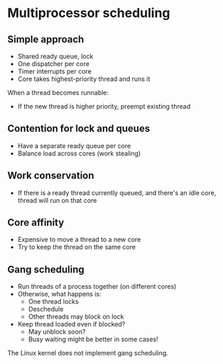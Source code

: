 # Multiprocessor scheduling

## Simple approach
* Shared ready queue, lock
* One dispatcher per core
* Timer interrupts per core
* Core takes highest-priority thread and runs it

When a thread becomes runnable:
* If the new thread is higher priority, preempt existing thread

## Contention for lock and queues
* Have a separate ready queue per core
* Balance load across cores (work stealing)

## Work conservation
* If there is a ready thread currently queued, and there's an idle core, thread will run on that core

## Core affinity
* Expensive to move a thread to a new core
* Try to keep the thread on the same core

## Gang scheduling
* Run threads of a process together (on different cores)
* Otherwise, what happens is:
    - One thread locks
    - Deschedule
    - Other threads may block on lock
* Keep thread loaded even if blocked?
    - May unblock soon?
    - Busy waiting might be better in some cases!

The Linux kernel does not implement gang scheduling.
